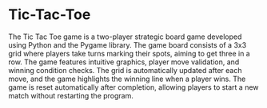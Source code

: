 # Tic-Tac-Toe
The Tic Tac Toe game is a two-player strategic board game developed using Python and the Pygame library. The game board consists of a 3x3 grid where players take turns marking their spots, aiming to get three in a row. The game features intuitive graphics, player move validation, and winning condition checks. The grid is automatically updated after each move, and the game highlights the winning line when a player wins. The game is reset automatically after completion, allowing players to start a new match without restarting the program.
